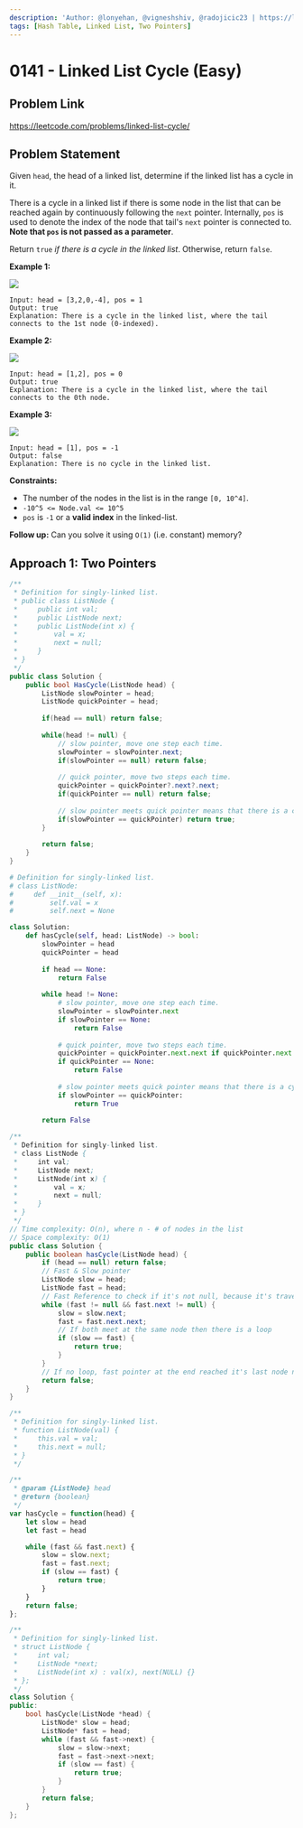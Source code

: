 ```yaml
---
description: 'Author: @lonyehan, @vigneshshiv, @radojicic23 | https://leetcode.com/problems/linked-list-cycle/'
tags: [Hash Table, Linked List, Two Pointers]
---
```


# 0141 - Linked List Cycle (Easy)

## Problem Link

https://leetcode.com/problems/linked-list-cycle/

## Problem Statement

Given `head`, the head of a linked list, determine if the linked list has a cycle in it.

There is a cycle in a linked list if there is some node in the list that can be reached again by continuously following the `next` pointer. Internally, `pos` is used to denote the index of the node that tail's `next` pointer is connected to. **Note that `pos` is not passed as a parameter**.

Return `true` _if there is a cycle in the linked list_. Otherwise, return `false`.

**Example 1:**

![](https://assets.leetcode.com/uploads/2018/12/07/circularlinkedlist.png)

```
Input: head = [3,2,0,-4], pos = 1
Output: true
Explanation: There is a cycle in the linked list, where the tail connects to the 1st node (0-indexed).
```

**Example 2:**

![](https://assets.leetcode.com/uploads/2018/12/07/circularlinkedlist_test2.png)

```
Input: head = [1,2], pos = 0
Output: true
Explanation: There is a cycle in the linked list, where the tail connects to the 0th node.
```

**Example 3:**

![](https://assets.leetcode.com/uploads/2018/12/07/circularlinkedlist_test3.png)

```
Input: head = [1], pos = -1
Output: false
Explanation: There is no cycle in the linked list.
```

**Constraints:**

* The number of the nodes in the list is in the range `[0, 10^4]`.
* `-10^5 <= Node.val <= 10^5`
* `pos` is `-1` or a **valid index** in the linked-list.

**Follow up:** Can you solve it using `O(1)` (i.e. constant) memory?

## Approach 1: Two Pointers

<Tabs>
<TabItem value="cs" label="C#">
<SolutionAuthor name="@lonyehan"/>

```cs
/**
 * Definition for singly-linked list.
 * public class ListNode {
 *     public int val;
 *     public ListNode next;
 *     public ListNode(int x) {
 *         val = x;
 *         next = null;
 *     }
 * }
 */
public class Solution {
    public bool HasCycle(ListNode head) {
        ListNode slowPointer = head;
        ListNode quickPointer = head;
        
        if(head == null) return false;
        
        while(head != null) {
            // slow pointer, move one step each time.
            slowPointer = slowPointer.next;
            if(slowPointer == null) return false;
            
            // quick pointer, move two steps each time.
            quickPointer = quickPointer?.next?.next;
            if(quickPointer == null) return false;
            
            // slow pointer meets quick pointer means that there is a cycle in this linked list
            if(slowPointer == quickPointer) return true;
        }
        
        return false;
    }
}
```

</TabItem>

<TabItem value="py" label="Python">
<SolutionAuthor name="@vale-c"/>

```py
# Definition for singly-linked list.
# class ListNode:
#     def __init__(self, x):
#         self.val = x
#         self.next = None

class Solution:
    def hasCycle(self, head: ListNode) -> bool:
        slowPointer = head
        quickPointer = head
        
        if head == None:
            return False
        
        while head != None:
            # slow pointer, move one step each time.
            slowPointer = slowPointer.next
            if slowPointer == None:
                return False
            
            # quick pointer, move two steps each time.
            quickPointer = quickPointer.next.next if quickPointer.next != None else None
            if quickPointer == None:
                return False
            
            # slow pointer meets quick pointer means that there is a cycle in this linked list
            if slowPointer == quickPointer:
                return True
        
        return False
  ```
  
</TabItem>
<TabItem value="java" label="Java">
<SolutionAuthor name="@vigneshshiv"/>

```java
/**
 * Definition for singly-linked list.
 * class ListNode {
 *     int val;
 *     ListNode next;
 *     ListNode(int x) {
 *         val = x;
 *         next = null;
 *     }
 * }
 */
// Time complexity: O(n), where n - # of nodes in the list
// Space complexity: O(1)
public class Solution {
    public boolean hasCycle(ListNode head) {
        if (head == null) return false;
        // Fast & Slow pointer
        ListNode slow = head;
        ListNode fast = head;
        // Fast Reference to check if it's not null, because it's traverse twice as fast as slow
        while (fast != null && fast.next != null) {
            slow = slow.next;
            fast = fast.next.next;
            // If both meet at the same node then there is a loop
            if (slow == fast) {
                return true;
            }
        }
        // If no loop, fast pointer at the end reached it's last node null pointer
        return false;
    }
}
```

</TabItem>

<TabItem value="javascript" label="JavaScript">
<SolutionAuthor name="@radojicic23"/>

```javascript
/**
 * Definition for singly-linked list.
 * function ListNode(val) {
 *     this.val = val;
 *     this.next = null;
 * }
 */

/**
 * @param {ListNode} head
 * @return {boolean}
 */
var hasCycle = function(head) {
    let slow = head
    let fast = head 

    while (fast && fast.next) {
        slow = slow.next;
        fast = fast.next;
        if (slow == fast) {
            return true;
        }
    }
    return false;
};
```

</TabItem>

<TabItem value="cpp" label="C++">
<SolutionAuthor name="@radojicic23"/>

```cpp
/**
 * Definition for singly-linked list.
 * struct ListNode {
 *     int val;
 *     ListNode *next;
 *     ListNode(int x) : val(x), next(NULL) {}
 * };
 */
class Solution {
public:
    bool hasCycle(ListNode *head) {
        ListNode* slow = head;
        ListNode* fast = head;
        while (fast && fast->next) {
            slow = slow->next;
            fast = fast->next->next;
            if (slow == fast) {
                return true;
            }
        }
        return false;
    }
};
```

</TabItem>
</Tabs>
